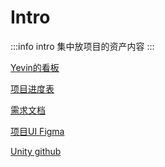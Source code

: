 # Intro

:::info intro
集中放项目的资产内容
:::

[Yevin的看板](https://electric-tangelo-329.notion.site/PanadaMaster-1203c15be51280908f6dd230c97d81e9?pvs=74)

[项目进度表](https://alidocs.dingtalk.com/spreadsheetv2/P3Qvl7BwH7kVMnXg/edit?dentryKey=P3Qvl7BwH7kVMnXg&dd_user_keyboard=false&dd_progress=true&dt_editor_toolbar=true&sheet_range=st-ea32d843-86893_45_2_1_1)

[需求文档](https://gitee.com/merge_workspace/project1)

[项目UI Figma](https://www.figma.com/design/JxNS6Ee5FQQcPVWvVY0RpG/Panda.MVP?node-id=0-1&node-type=canvas)

[Unity github](https://github.com/danningyang/tele_spin/tree/main)
